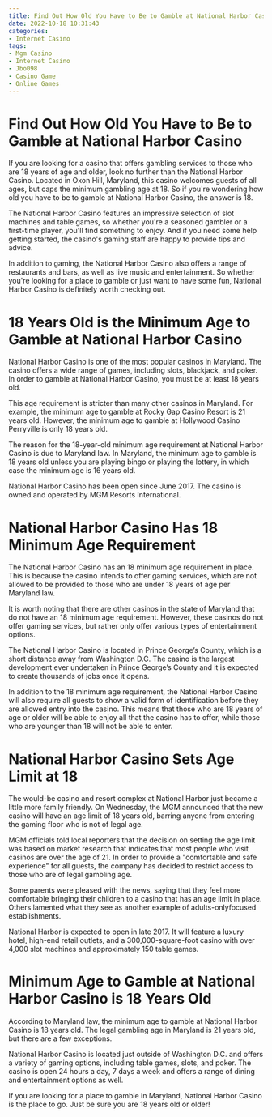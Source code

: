 ```yaml
---
title: Find Out How Old You Have to Be to Gamble at National Harbor Casino
date: 2022-10-18 10:31:43
categories:
- Internet Casino
tags:
- Mgm Casino
- Internet Casino
- Jbo098
- Casino Game
- Online Games
---
```



#  Find Out How Old You Have to Be to Gamble at National Harbor Casino

If you are looking for a casino that offers gambling services to those who are 18 years of age and older, look no further than the National Harbor Casino. Located in Oxon Hill, Maryland, this casino welcomes guests of all ages, but caps the minimum gambling age at 18. So if you're wondering how old you have to be to gamble at National Harbor Casino, the answer is 18.

The National Harbor Casino features an impressive selection of slot machines and table games, so whether you're a seasoned gambler or a first-time player, you'll find something to enjoy. And if you need some help getting started, the casino's gaming staff are happy to provide tips and advice.

In addition to gaming, the National Harbor Casino also offers a range of restaurants and bars, as well as live music and entertainment. So whether you're looking for a place to gamble or just want to have some fun, National Harbor Casino is definitely worth checking out.

#  18 Years Old is the Minimum Age to Gamble at National Harbor Casino

National Harbor Casino is one of the most popular casinos in Maryland. The casino offers a wide range of games, including slots, blackjack, and poker. In order to gamble at National Harbor Casino, you must be at least 18 years old.

This age requirement is stricter than many other casinos in Maryland. For example, the minimum age to gamble at Rocky Gap Casino Resort is 21 years old. However, the minimum age to gamble at Hollywood Casino Perryville is only 18 years old.

The reason for the 18-year-old minimum age requirement at National Harbor Casino is due to Maryland law. In Maryland, the minimum age to gamble is 18 years old unless you are playing bingo or playing the lottery, in which case the minimum age is 16 years old.

National Harbor Casino has been open since June 2017. The casino is owned and operated by MGM Resorts International.

#  National Harbor Casino Has 18 Minimum Age Requirement

The National Harbor Casino has an 18 minimum age requirement in place. This is because the casino intends to offer gaming services, which are not allowed to be provided to those who are under 18 years of age per Maryland law.

It is worth noting that there are other casinos in the state of Maryland that do not have an 18 minimum age requirement. However, these casinos do not offer gaming services, but rather only offer various types of entertainment options.

The National Harbor Casino is located in Prince George’s County, which is a short distance away from Washington D.C. The casino is the largest development ever undertaken in Prince George’s County and it is expected to create thousands of jobs once it opens.

In addition to the 18 minimum age requirement, the National Harbor Casino will also require all guests to show a valid form of identification before they are allowed entry into the casino. This means that those who are 18 years of age or older will be able to enjoy all that the casino has to offer, while those who are younger than 18 will not be able to enter.

#  National Harbor Casino Sets Age Limit at 18

The would-be casino and resort complex at National Harbor just became a little more family friendly. On Wednesday, the MGM announced that the new casino will have an age limit of 18 years old, barring anyone from entering the gaming floor who is not of legal age.

MGM officials told local reporters that the decision on setting the age limit was based on market research that indicates that most people who visit casinos are over the age of 21. In order to provide a "comfortable and safe experience" for all guests, the company has decided to restrict access to those who are of legal gambling age.

Some parents were pleased with the news, saying that they feel more comfortable bringing their children to a casino that has an age limit in place. Others lamented what they see as another example of adults-onlyfocused establishments.

National Harbor is expected to open in late 2017. It will feature a luxury hotel, high-end retail outlets, and a 300,000-square-foot casino with over 4,000 slot machines and approximately 150 table games.

#  Minimum Age to Gamble at National Harbor Casino is 18 Years Old

According to Maryland law, the minimum age to gamble at National Harbor Casino is 18 years old. The legal gambling age in Maryland is 21 years old, but there are a few exceptions.

National Harbor Casino is located just outside of Washington D.C. and offers a variety of gaming options, including table games, slots, and poker. The casino is open 24 hours a day, 7 days a week and offers a range of dining and entertainment options as well.

If you are looking for a place to gamble in Maryland, National Harbor Casino is the place to go. Just be sure you are 18 years old or older!